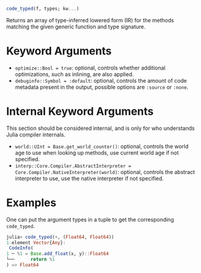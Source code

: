 ```julia
code_typed(f, types; kw...)
```

Returns an array of type-inferred lowered form (IR) for the methods matching the given generic function and type signature.

# Keyword Arguments

  * `optimize::Bool = true`: optional, controls whether additional optimizations, such as inlining, are also applied.
  * `debuginfo::Symbol = :default`: optional, controls the amount of code metadata present in the output, possible options are `:source` or `:none`.

# Internal Keyword Arguments

This section should be considered internal, and is only for who understands Julia compiler internals.

  * `world::UInt = Base.get_world_counter()`: optional, controls the world age to use when looking up methods, use current world age if not specified.
  * `interp::Core.Compiler.AbstractInterpreter = Core.Compiler.NativeInterpreter(world)`: optional, controls the abstract interpreter to use, use the native interpreter if not specified.

# Examples

One can put the argument types in a tuple to get the corresponding `code_typed`.

```julia
julia> code_typed(+, (Float64, Float64))
1-element Vector{Any}:
 CodeInfo(
1 ─ %1 = Base.add_float(x, y)::Float64
└──      return %1
) => Float64
```
